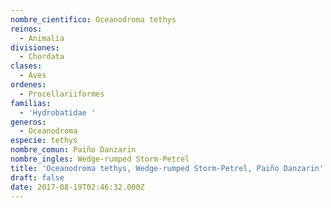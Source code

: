 ```yaml
---
nombre_cientifico: Oceanodroma tethys
reinos:
  - Animalia
divisiones:
  - Chordata
clases:
  - Aves
ordenes:
  - Procellariiformes
familias:
  - 'Hydrobatidae '
generos:
  - Oceanodroma
especie: tethys
nombre_comun: Paiño Danzarin
nombre_ingles: Wedge-rumped Storm-Petrel
title: 'Oceanodroma tethys, Wedge-rumped Storm-Petrel, Paiño Danzarin'
draft: false
date: 2017-08-19T02:46:32.000Z
---
```


